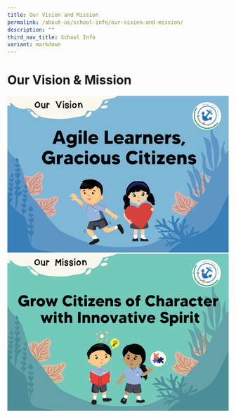 ```yaml
---
title: Our Vision and Mission
permalink: /about-us/school-info/our-vision-and-mission/
description: ""
third_nav_title: School Info
variant: markdown
---
```

Our Vision &amp; Mission
====================

![](/images/School%20Info/AGPS_Vision.png)<br>
![](/images/School%20Info/AGPS_Mission.png)